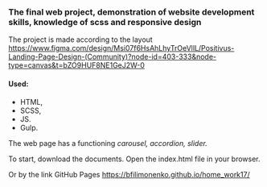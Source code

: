 ### The final web project, demonstration of website development skills, knowledge of scss and responsive design 
The project is made according to the layout https://www.figma.com/design/Msi07f6HsAhLhyTrOeVllL/Positivus-Landing-Page-Design-(Community)?node-id=403-333&node-type=canvas&t=bZO9HUF8NE1GeJ2W-0

#### Used: 
- HTML, 
- SCSS, 
- JS.
- Gulp.

The web page has a functioning *carousel, accordion, slider.*

To start, download the documents. Open the index.html file in your browser. 

Or by the link GitHub Pages https://bfilimonenko.github.io/home_work17/
